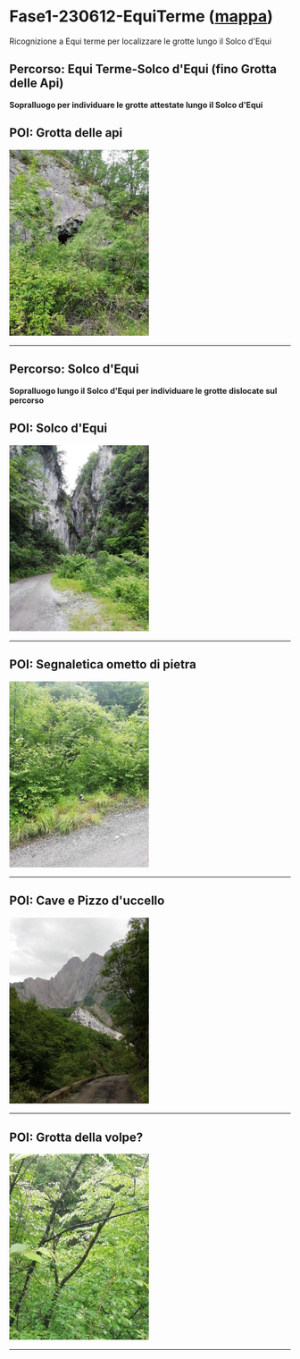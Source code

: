 # Fase1-230612-EquiTerme ([mappa](https://umap.openstreetmap.fr/it/map/fase1-230612-equiterme_1041688?scaleControl=false&miniMap=false&scrollWheelZoom=false&zoomControl=true&editMode=disabled&moreControl=true&searchControl=null&tilelayersControl=null&embedControl=null&datalayersControl=true&onLoadPanel=none&captionBar=false&captionMenus=true))
Ricognizione a Equi terme per localizzare le grotte lungo il Solco d'Equi
## Percorso: Equi Terme-Solco d'Equi (fino Grotta delle Api)
**Sopralluogo per individuare le grotte attestate lungo il Solco d'Equi**
## POI: Grotta delle api
[<img src='/vignettes/9e12338d-3288-47a9-b066-fa450f0fd020.jpg' width='250'/>](/vignettes/9e12338d-3288-47a9-b066-fa450f0fd020.jpg) 

****
## Percorso: Solco d'Equi
**Sopralluogo lungo il Solco d'Equi per individuare le grotte dislocate sul percorso**
## POI: Solco d'Equi
[<img src='/vignettes/77c46b23-a901-426a-8083-7c060c8fc8db.jpg' width='250'/>](/vignettes/77c46b23-a901-426a-8083-7c060c8fc8db.jpg) 

****
## POI: Segnaletica ometto di pietra
[<img src='/vignettes/b4c082f7-c32c-48b7-8f79-b649a86b2600.jpg' width='250'/>](/vignettes/b4c082f7-c32c-48b7-8f79-b649a86b2600.jpg) 

****
## POI: Cave e Pizzo d'uccello
[<img src='/vignettes/0db45df5-aaf5-4f7a-9410-5d3a64448ed5.jpg' width='250'/>](/vignettes/0db45df5-aaf5-4f7a-9410-5d3a64448ed5.jpg) 

****
## POI: Grotta della volpe? 
[<img src='/vignettes/01b053f6-d7a2-41c9-8f4f-02076740035a.jpg' width='250'/>](/vignettes/01b053f6-d7a2-41c9-8f4f-02076740035a.jpg) 

****
